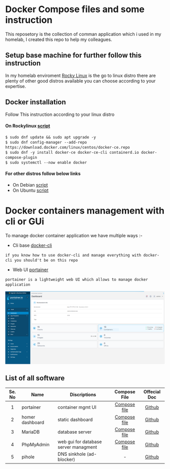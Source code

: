 # Docker Compose files and some instruction

This reposetory is the collection of comman application which i used in my homelab, I created this repo to help my colleagues.


## Setup base machine for further follow this instruction

In my homelab enviroment [Rocky Linux](https://rockylinux.org/about/#:~:text=It's%20name%20was%20chosen%20as,March%20and%20May%20of%202021.) is the go to linux distro there are plenty of other good distros available you can choose according to your expertise.

## Docker installation

Follow This instruction according to your linux distro

#### On Rockylinux [script](https://gist.github.com/ryanmaclean/91b270d858939729443f889760b4d72f)

```console
$ sudo dnf update && sudo apt upgrade -y 
$ sudo dnf config-manager --add-repo https://download.docker.com/linux/centos/docker-ce.repo
$ sudo dnf -y install docker-ce docker-ce-cli containerd.io docker-compose-plugin
$ sudo systemctl --now enable docker
```

#### For other distros follow below links

- On Debian [script](https://gist.github.com/angristan/389ad925b61c663153e6f582f7ef370e)
- On Ubuntu [script](https://github.com/docker/docker-install)

# Docker containers management with cli or GUi

To manage docker container application we have multiple ways :-

- Cli base [docker-cli](https://docs.docker.com/engine/reference/commandline/cli/)
```
if you know how to use docker-cli and manage everything with docker-cli you should't be on this repo
```

- Web UI   [portainer](https://docs.portainer.io/)
```
portainer is a lightweight web UI which allows to manage docker application
```

![alt text](https://github.com/idhirandar/homelab-container/raw/main/app-screenshot/portainer.png)


## List of all software 


|Se. No| **Name** |  **Discriptions** | **Compose File** | **Offecial Doc**
| :---: | --- | --- | :---: | :---: |
1| portainer | container mgmt UI | [Compose file](https://github.com/idhirandar/homelab-container/blob/main/compose-files/portainer.yml) | [Github](https://github.com/portainer/portainer) |
2| homer dashboard | static dashboard | [Compose file](https://github.com/idhirandar/homelab-container/blob/main/compose-files/homer-dashboard.yml) | [Github](https://github.com/bastienwirtz/homer) |
3| MariaDB | database server | [Compose file](https://github.com/idhirandar/homelab-container/blob/main/compose-files/mariadb.yml) | [Github](https://github.com/MariaDB/mariadb-docker) |
4| PhpMyAdmin | web gui for database server managment | [Compose file](https://github.com/idhirandar/homelab-container/blob/main/compose-files/phpMyAdmin.yml) | [Github](https://github.com/phpmyadmin/docker) |
5| pihole | DNS sinkhole (ad-blocker) | - | [Github](https://github.com/pi-hole/pi-hole) |
